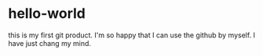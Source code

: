 # hello-world
this is my first  git product.
I'm so happy that  I can use the github by myself.
I have just  chang my mind.
